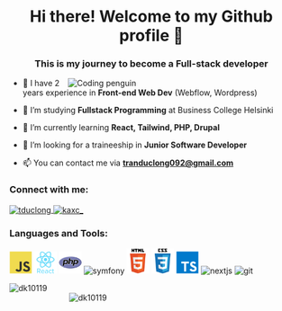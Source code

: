 <h1 align="center">Hi there! Welcome to my Github profile 👋</h1>
<h3 align="center">This is my journey to become a Full-stack developer</h3>

<img align="right" width="400" src="https://media1.giphy.com/media/v1.Y2lkPTc5MGI3NjExY2NyMG01eWo2bWs4azVpZDZpazZqbzhvdXFwNGppZ2szcXl4Y2J1aCZlcD12MV9pbnRlcm5hbF9naWZfYnlfaWQmY3Q9Zw/QDjpIL6oNCVZ4qzGs7/giphy.gif" alt="Coding penguin">

- 📄 I have 2 years experience in **Front-end Web Dev** (Webflow, Wordpress)

- 🔭 I’m studying **Fullstack Programming** at Business College Helsinki

- 🌱 I’m currently learning **React, Tailwind, PHP, Drupal**

- 🤝 I’m looking for a traineeship in **Junior Software Developer**

- 📫 You can contact me via **tranduclong092@gmail.com**

<h3 align="left">Connect with me:</h3>
<p align="left">
    <a href="https://linkedin.com/in/tduclong" target="blank">
        <img align="center" src="https://upload.wikimedia.org/wikipedia/commons/thumb/8/81/LinkedIn_icon.svg/2048px-LinkedIn_icon.svg.png" alt="tduclong" height="30" width="30" />
    </a>
    <a href="https://discordapp.com/users/222010520813699072" target="blank">
        <img align="center" src="https://raw.githubusercontent.com/rahuldkjain/github-profile-readme-generator/master/src/images/icons/Social/discord.svg" alt="kaxc_" height="40" width="50" />
    </a>
</p>
<h3 align="left">Languages and Tools:</h3>
<p align="left">
    <img src="https://raw.githubusercontent.com/devicons/devicon/master/icons/javascript/javascript-original.svg" alt="javascript" width="40" height="40"/>
    <img src="https://raw.githubusercontent.com/devicons/devicon/master/icons/react/react-original-wordmark.svg" alt="react" width="40" height="40"/>
    <img src="https://raw.githubusercontent.com/devicons/devicon/master/icons/php/php-original.svg" alt="php" width="40" height="40"/>
    <img src="https://symfony.com/logos/symfony_black_03.svg" alt="symfony" width="40" height="40"/>
    <img src="https://raw.githubusercontent.com/devicons/devicon/master/icons/html5/html5-original-wordmark.svg" alt="html5" width="40" height="45"/>
    <img src="https://raw.githubusercontent.com/devicons/devicon/master/icons/css3/css3-original-wordmark.svg" alt="css3" width="40" height="45"/>
    <img src="https://raw.githubusercontent.com/devicons/devicon/master/icons/typescript/typescript-original.svg" alt="typescript" width="40" height="40"/>
    <img src="https://testrigor.com/wp-content/uploads/2023/04/nextjs-logo-square.png" alt="nextjs" width="40" height="40"/>
    <img src="https://www.vectorlogo.zone/logos/git-scm/git-scm-icon.svg" alt="git" width="40" height="40"/>
</p>

<p>
    <img align="left" src="https://github-readme-stats.vercel.app/api/top-langs?username=dk10119&show_icons=true&theme=dark&title_color=b86bea&bg_color=ffffff&locale=en&layout=compact" alt="dk10119" width="408" />
</p>

<p>
      <img align="right" src="https://github-readme-streak-stats.herokuapp.com/?user=dk10119&" alt="dk10119" width="398"/>
</p>

